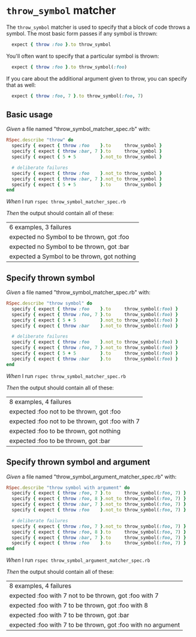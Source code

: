 # `throw_symbol` matcher

The `throw_symbol` matcher is used to specify that a block of code throws a symbol. The most
  basic form passes if any symbol is thrown:

  ```ruby
    expect { throw :foo }.to throw_symbol
  ```

  You'll often want to specify that a particular symbol is thrown:

  ```ruby
    expect { throw :foo }.to throw_symbol(:foo)
  ```

  If you care about the additional argument given to throw, you can specify that as well:

  ```ruby
    expect { throw :foo, 7 }.to throw_symbol(:foo, 7)
  ```

## Basic usage

_Given_ a file named "throw_symbol_matcher_spec.rb" with:

```ruby
RSpec.describe "throw" do
  specify { expect { throw :foo    }.to     throw_symbol }
  specify { expect { throw :bar, 7 }.to     throw_symbol }
  specify { expect { 5 + 5         }.not_to throw_symbol }

  # deliberate failures
  specify { expect { throw :foo    }.not_to throw_symbol }
  specify { expect { throw :bar, 7 }.not_to throw_symbol }
  specify { expect { 5 + 5         }.to     throw_symbol }
end
```

_When_ I run `rspec throw_symbol_matcher_spec.rb`

_Then_ the output should contain all of these:

|                                             |
|---------------------------------------------|
| 6 examples, 3 failures                      |
| expected no Symbol to be thrown, got :foo   |
| expected no Symbol to be thrown, got :bar   |
| expected a Symbol to be thrown, got nothing |

## Specify thrown symbol

_Given_ a file named "throw_symbol_matcher_spec.rb" with:

```ruby
RSpec.describe "throw symbol" do
  specify { expect { throw :foo    }.to     throw_symbol(:foo) }
  specify { expect { throw :foo, 7 }.to     throw_symbol(:foo) }
  specify { expect { 5 + 5         }.not_to throw_symbol(:foo) }
  specify { expect { throw :bar    }.not_to throw_symbol(:foo) }

  # deliberate failures
  specify { expect { throw :foo    }.not_to throw_symbol(:foo) }
  specify { expect { throw :foo, 7 }.not_to throw_symbol(:foo) }
  specify { expect { 5 + 5         }.to     throw_symbol(:foo) }
  specify { expect { throw :bar    }.to     throw_symbol(:foo) }
end
```

_When_ I run `rspec throw_symbol_matcher_spec.rb`

_Then_ the output should contain all of these:

|                                                 |
|-------------------------------------------------|
| 8 examples, 4 failures                          |
| expected :foo not to be thrown, got :foo        |
| expected :foo not to be thrown, got :foo with 7 |
| expected :foo to be thrown, got nothing         |
| expected :foo to be thrown, got :bar            |

## Specify thrown symbol and argument

_Given_ a file named "throw_symbol_argument_matcher_spec.rb" with:

```ruby
RSpec.describe "throw symbol with argument" do
  specify { expect { throw :foo, 7 }.to     throw_symbol(:foo, 7) }
  specify { expect { throw :foo, 8 }.not_to throw_symbol(:foo, 7) }
  specify { expect { throw :bar, 7 }.not_to throw_symbol(:foo, 7) }
  specify { expect { throw :foo    }.not_to throw_symbol(:foo, 7) }

  # deliberate failures
  specify { expect { throw :foo, 7 }.not_to throw_symbol(:foo, 7) }
  specify { expect { throw :foo, 8 }.to     throw_symbol(:foo, 7) }
  specify { expect { throw :bar, 7 }.to     throw_symbol(:foo, 7) }
  specify { expect { throw :foo    }.to     throw_symbol(:foo, 7) }
end
```

_When_ I run `rspec throw_symbol_argument_matcher_spec.rb`

_Then_ the output should contain all of these:

|                                                              |
|--------------------------------------------------------------|
| 8 examples, 4 failures                                       |
| expected :foo with 7 not to be thrown, got :foo with 7       |
| expected :foo with 7 to be thrown, got :foo with 8           |
| expected :foo with 7 to be thrown, got :bar                  |
| expected :foo with 7 to be thrown, got :foo with no argument |

